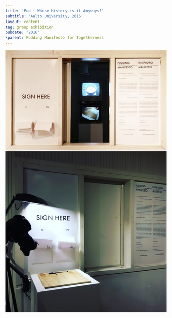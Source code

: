 ```yaml
---
title: 'Pud ~ Whose History is it Anyways?'
subtitle: 'Aalto University, 2016'
layout: content
tag: group exhibition
pubdate: '2016'
\parent: Pudding Manifesto for Togetherness
---
```

![](https://raw.githubusercontent.com/mpalash/aliakbarmehta/master/assets/img/pudding-manifesto_installation-view-cropped_2016.jpg)
![](/assets/img/pudding-manifesto_installation-view-manifesto-and-pledge_2016.jpg)
